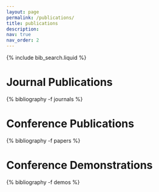 ```yaml
---
layout: page
permalink: /publications/
title: publications
description: 
nav: true
nav_order: 2
---
```


<!-- _pages/publications.md -->

<!-- Bibsearch Feature -->

{% include bib_search.liquid %}

<div class="publications">

<h1> Journal Publications </h1>

{% bibliography -f journals %}

<h1> Conference Publications </h1>

{% bibliography -f papers %}

<h1> Conference Demonstrations </h1> 

{% bibliography -f demos %}

</div>
